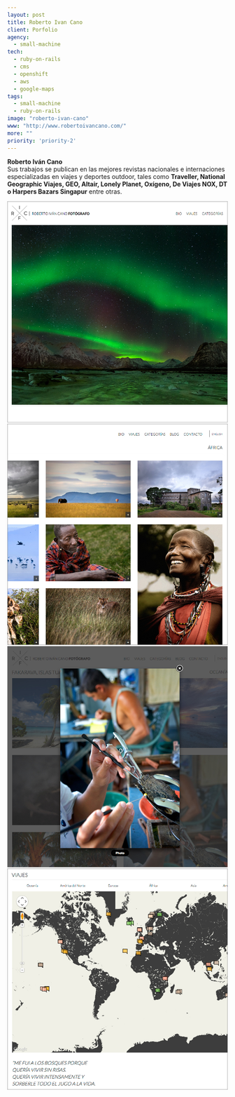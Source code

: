```yaml
---
layout: post
title: Roberto Ivan Cano
client: Porfolio
agency:
  - small-machine
tech:
  - ruby-on-rails
  - cms
  - openshift
  - aws
  - google-maps
tags:
  - small-machine
  - ruby-on-rails
image: "roberto-ivan-cano"
www: "http://www.robertoivancano.com/"
more: ""
priority: 'priority-2'
---
```


<p class="text">
<strong>Roberto Iv&aacute;n Cano</strong><br/>
Sus trabajos se publican en las mejores revistas nacionales e internaciones especializadas en viajes y deportes outdoor, tales como <strong>Traveller, National Geographic Viajes, GEO, Altair, Lonely Planet, Oxígeno, De Viajes NOX, DT o Harpers Bazars Singapur</strong> entre otras.
</p>

<img src="/public/img/roberto-ivan-cano/roberto-ivan-cano-01.jpg" />
<img src="/public/img/roberto-ivan-cano/roberto-ivan-cano-02.jpg" />
<img src="/public/img/roberto-ivan-cano/roberto-ivan-cano-03.jpg" />
<img src="/public/img/roberto-ivan-cano/roberto-ivan-cano-04.jpg" />
